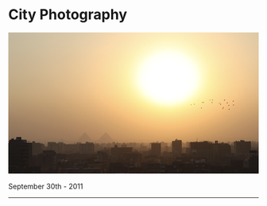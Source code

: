# City Photography


<p align="centre">
  <img src="assets/DB_City_001.png" width="600" title="db_city_001">
</p> September 30th - 2011
 
 ---
